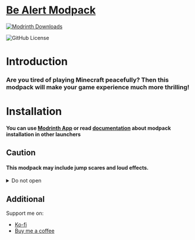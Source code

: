 # [Be Alert Modpack](https://modrinth.com/modpack/be-alert)

[![Modrinth Downloads](https://img.shields.io/modrinth/dt/k8s6vyXr?color=1b7565)](https://modrinth.com/modpack/be-alert)

![GitHub License](https://img.shields.io/github/license/NakiriumMC/Be-Alert?color=1b7565)

# Introduction
### Are you tired of playing Minecraft peacefully? Then this modpack will make your game experience much more thrilling!

# Installation
#### You can use [Modrinth App](https://modrinth.com/app) or read [documentation](https://support.modrinth.com/en/articles/8802250-modpacks-on-modrinth) about modpack installation in other launchers

## Caution
#### This modpack may include jump scares and loud effects.

<details>
  <summary>Do not open</summary>
  <strong>Be alert at your surrounding, and pay more attention
</strong><br><br>
  <blockquote>Anyway, have fun playing it on a server or in singleplayer.</blockquote>
  <br><br>
  <strong>I tried to play it, but I ended up dying a lot and failing.</strong>
</details>

## Additional
Support me on:
- [Ko-fi](https://ko-fi.com/nakirium)
- [Buy me a coffee](https://buymeacoffee.com/nakirium)

